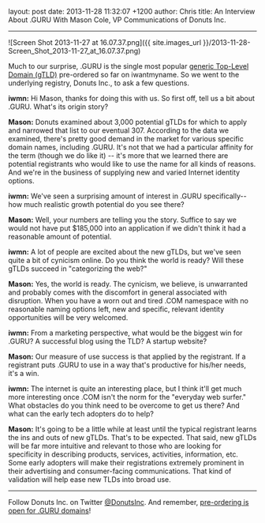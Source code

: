 layout: post
date: 2013-11-28 11:32:07 +1200
author: Chris
title: An Interview About .GURU With Mason Cole, VP Communications of Donuts Inc.


----

![Screen Shot 2013-11-27 at 16.07.37.png]({{ site.images_url }}/2013-11-28-Screen_Shot_2013-11-27_at_16.07.37.png)

<!-- excerpt -->

Much to our surprise, .GURU is the single most popular [generic Top-Level Domain (gTLD)](https://iwantmyname.com/domains/new-gtld-domain-extensions) pre-ordered so far on iwantmyname. So we went to the underlying registry, Donuts Inc., to ask a few questions.

<!-- /excerpt -->

**iwmn:** Hi Mason, thanks for doing this with us. So first off, tell us a bit about .GURU. What's its origin story?

**Mason:** Donuts examined about 3,000 potential gTLDs for which to apply and narrowed that list to our eventual 307. According to the data we examined, there's pretty good demand in the market for various specific domain names, including .GURU. It's not that we had a particular affinity for the term (though we do like it) -- it's more that we learned there are potential registrants who would like to use the name for all kinds of reasons. And we're in the business of supplying new and varied Internet identity options.

**iwmn:** We've seen a surprising amount of interest in .GURU specifically--how much realistic growth potential do you see there?

**Mason:** Well, your numbers are telling you the story.  Suffice to say we would not have put $185,000 into an application if we didn't think it had a reasonable amount of potential.

**iwmn:** A lot of people are excited about the new gTLDs, but we've seen quite a bit of cynicism online. Do you think the world is ready? Will these gTLDs succeed in "categorizing the web?"

**Mason:** Yes, the world is ready. The cynicism, we believe, is unwarranted and probably comes with the discomfort in general associated with disruption. When you have a worn out and tired .COM namespace with no reasonable naming options left, new and specific, relevant identity opportunities will be very welcomed.

**iwmn:** From a marketing perspective, what would be the biggest win for .GURU? A successful blog using the TLD? A startup website?

**Mason:** Our measure of use success is that applied by the registrant. If a registrant puts .GURU to use in a way that's productive for his/her needs, it's a win.

**iwmn:** The internet is quite an interesting place, but I think it'll get much more interesting once .COM isn't the norm for the "everyday web surfer." What obstacles do you think need to be overcome to get us there? And what can the early tech adopters do to help?

**Mason:** It's going to be a little while at least until the typical registrant learns the ins and outs of new gTLDs. That's to be expected. That said, new gTLDs will be far more intuitive and relevant to those who are looking for specificity in describing products, services, activities, information, etc. Some early adopters will make their registrations extremely prominent in their advertising and consumer-facing communications. That kind of validation will help ease new TLDs into broad use.

***

Follow Donuts Inc. on Twitter [@DonutsInc](https://twitter.com/DonutsInc). And remember, [pre-ordering is open for .GURU domains](https://iwantmyname.com/domains/dot-guru)!
